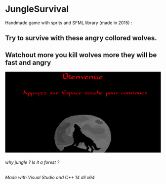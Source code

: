# JungleSurvival
Handmade game with sprits and SFML library (made in 2015) :
## Try to survive with these angry collored wolves.
## Watchout more you kill wolves more they will be fast and angry
![](Image/Game.gif)

###### why jungle ? Is it a forest ?
###### Made with Visual Studio and C++ 14 dll x64
